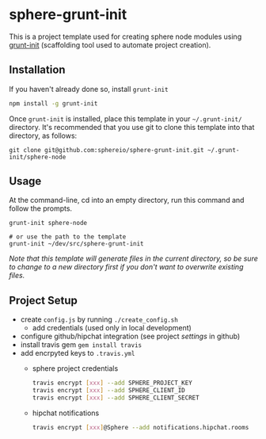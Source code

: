 sphere-grunt-init
=================

This is a project template used for creating sphere node modules using [grunt-init](http://gruntjs.com/project-scaffolding) (scaffolding tool used to automate project creation).

[grunt-init]: http://gruntjs.com/project-scaffolding

## Installation
If you haven't already done so, install `grunt-init`
```bash
npm install -g grunt-init
```

Once `grunt-init` is installed, place this template in your `~/.grunt-init/` directory. It's recommended that you use git to clone this template into that directory, as follows:

```
git clone git@github.com:sphereio/sphere-grunt-init.git ~/.grunt-init/sphere-node
```

## Usage

At the command-line, cd into an empty directory, run this command and follow the prompts.

```
grunt-init sphere-node

# or use the path to the template
grunt-init ~/dev/src/sphere-grunt-init
```

_Note that this template will generate files in the current directory, so be sure to change to a new directory first if you don't want to overwrite existing files._


## Project Setup

* create `config.js` by running `./create_config.sh`
  * add credentials (used only in local development)
* configure github/hipchat integration (see project *settings* in github)
* install travis gem `gem install travis`
* add encrpyted keys to `.travis.yml`
  * sphere project credentials

    ```bash
    travis encrypt [xxx] --add SPHERE_PROJECT_KEY
    travis encrypt [xxx] --add SPHERE_CLIENT_ID
    travis encrypt [xxx] --add SPHERE_CLIENT_SECRET
    ```
  * hipchat notifications

    ```bash
    travis encrypt [xxx]@Sphere --add notifications.hipchat.rooms
    ```
